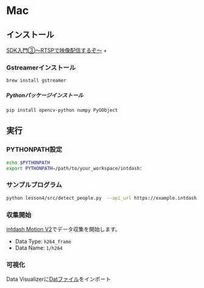 # Mac

## インストール
[SDK入門③〜RTSPで映像配信するぞ〜](./lesson3/README.md) +

### Gstreamerインストール
```sh
brew install gstreamer
```
##### Pythonパッケージインストール
```sh
pip install opencv-python numpy PyGObject
```

## 実行

### PYTHONPATH設定
```sh
echo $PYTHONPATH
export PYTHONPATH=/path/to/your_workspace/intdash:
```

### サンプルプログラム
```sh
python lesson4/src/detect_people.py  --api_url https://example.intdash.jp --api_token <YOUR_API_TOKEN> --project_uuid <YOUR_PROJECT_UUID> --edge_uuid <YOUR_EDGE_UUID>
```

### 収集開始
[intdash Motion V2](https://apps.apple.com/in/app/intdash-motion-v2/id1632857226)でデータ収集を開始します。

- Data Type: `h264_frame`
- Data Name: `1/h264`

### 可視化
Data Visualizerに[Datファイル](../dat/Detect%20People.dat)をインポート
